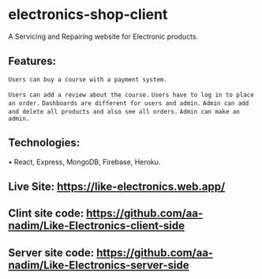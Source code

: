 # electronics-shop-client

A Servicing and Repairing website for Electronic products.
## Features:
  `Users can buy a course with a payment system.`
  
  `Users can add a review about the course.`
  `Users have to log in to place an order.`
  `Dashboards are different for users and admin.`
  `Admin can add and delete all products and also see all orders.` 
  `Admin can make an admin.`
## Technologies: 
• React, Express, MongoDB, Firebase, Heroku. 

## Live Site: https://like-electronics.web.app/
## Clint site code: https://github.com/aa-nadim/Like-Electronics-client-side
## Server site code: https://github.com/aa-nadim/Like-Electronics-server-side

